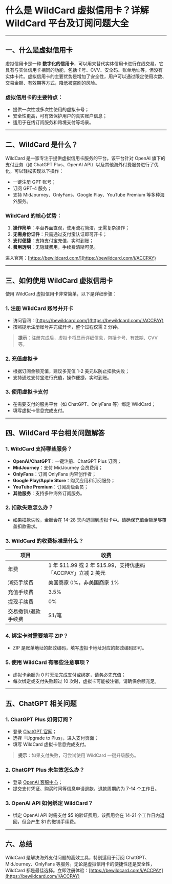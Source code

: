 # 什么是 WildCard 虚拟信用卡？详解 WildCard 平台及订阅问题大全

---

## 一、什么是虚拟信用卡

虚拟信用卡是一种 **数字化的信用卡**，可以用来替代实体信用卡进行在线交易。它具有与实体信用卡相同的功能，包括卡号、CVV、安全码、账单地址等，但没有实体卡片。虚拟信用卡的主要优势是增加了安全性，用户可以通过限定使用次数、交易金额、有效期等方式，降低被盗刷的风险。

### 虚拟信用卡的主要特点：

- 提供一次性或多次性使用的虚拟卡号；
- 安全性更高，可有效保护用户的真实账户信息；
- 适用于在线订阅服务和跨境支付等场景。

---

## 二、WildCard 是什么？

WildCard 是一家专注于提供虚拟信用卡服务的平台。该平台针对 OpenAI 旗下的支付业务（如 ChatGPT Plus、OpenAI API）以及其他海外付费服务进行了优化，可以轻松实现以下操作：

- 一键注册 GPT 账号；
- 订阅 GPT-4 服务；
- 支持 MidJourney、OnlyFans、Google Play、YouTube Premium 等多种海外服务。

### WildCard 的核心优势：

1. **操作简单**：平台界面直观，使用流程简洁，无需复杂操作；
2. **无需身份证件**：只需通过支付宝认证即可开卡；
3. **支付便捷**：支持支付宝充值，实时到账；
4. **费用透明**：无隐藏费用，手续费清晰可见。

进入官网：[https://bewildcard.com/](https://bewildcard.com/i/ACCPAY)

---

## 三、如何使用 WildCard 虚拟信用卡

使用 WildCard 虚拟信用卡非常简单，以下是详细步骤：

### 1. 注册 WildCard 账号并开卡

- 访问官网：[https://bewildcard.com/](https://bewildcard.com/i/ACCPAY)
- 按照提示注册账号并完成开卡，整个过程仅需 2 分钟。

> **提示**：注册完成后，虚拟卡将显示详细信息，包括卡号、有效期、CVV 等。

### 2. 充值虚拟卡

- 根据订阅金额充值，建议多充值 1-2 美元以防止扣款失败；
- 支持通过支付宝进行充值，操作便捷，实时到账。

### 3. 使用虚拟卡支付

- 在需要支付的服务平台（如 ChatGPT、OnlyFans 等）绑定 WildCard；
- 填写虚拟卡信息完成支付。

---

## 四、WildCard 平台相关问题解答

### 1. WildCard 支持哪些服务？

- **OpenAI/ChatGPT**：一键注册、ChatGPT Plus 订阅；
- **MidJourney**：支付 MidJourney 会员费用；
- **OnlyFans**：订阅 OnlyFans 内容创作者；
- **Google Play/Apple Store**：购买应用和订阅服务；
- **YouTube Premium**：订阅高级会员；
- **其他服务**：支持多种海外订阅服务。

### 2. 扣款失败怎么办？

- 如果扣款失败，金额会在 14-28 天内退回到虚拟卡中。请确保充值金额足够覆盖扣款需求。

### 3. WildCard 的收费标准是什么？

| 项目                          | 收费                                                                 |
|-------------------------------|----------------------------------------------------------------------|
| 年费                          | 1 年 $11.99 或 2 年 $15.99，支持优惠码「ACCPAY」立减 2 美元          |
| 消费手续费                    | 美国商家 0%，非美国商家 1%                                           |
| 充值手续费                    | 3.5%                                                                |
| 提现手续费                    | 0%                                                                  |
| 交易撤销/退款手续费           | $1/笔                                                               |

### 4. 绑定卡时需要填写 ZIP？

- ZIP 是账单地址的邮政编码，填写虚拟卡地址对应的邮政编码即可。

### 5. 使用 WildCard 有哪些注意事项？

- 虚拟卡余额为 0 时无法完成支付或绑定，请务必先充值；
- 每次绑定或支付失败超过 10 次时，虚拟卡可能被注销，请确保余额充足。

---

## 五、ChatGPT 相关问题

### 1. ChatGPT Plus 如何订阅？

- 登录 [ChatGPT 官网](https://chat.openai.com/)；
- 选择「Upgrade to Plus」，进入支付页面；
- 填写 WildCard 虚拟卡信息完成支付。

> **提示**：如果支付失败，可尝试使用 WildCard 一键升级服务。

### 2. ChatGPT Plus 未生效怎么办？

- 登录 [OpenAI 客服中心](https://help.openai.com/)；
- 提交支付凭证、购买时间等信息申请退款，退款周期约为 7-14 个工作日。

### 3. OpenAI API 如何绑定 WildCard？

- 绑定 OpenAI API 时需支付 $5 的验证费用，该费用会在 14-21 个工作日内退回，但会产生 $1 的撤销手续费。

---

## 六、总结

WildCard 是解决海外支付问题的高效工具，特别适用于订阅 ChatGPT、MidJourney、OnlyFans 等服务。无论是虚拟信用卡的便捷性还是安全性，WildCard 都是最佳选择。立即注册体验：[https://bewildcard.com/i/ACCPAY](https://bewildcard.com/i/ACCPAY)

